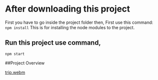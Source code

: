 # After downloading this project

First you have to go inside the project folder then,
First use this command: `npm install`
This is for installing the node modules to the project.

## Run this project use command,


`npm start`

##Project Overview

[trip.webm](https://github.com/user-attachments/assets/0b75710e-6a34-49da-af59-76d4109201ed)


